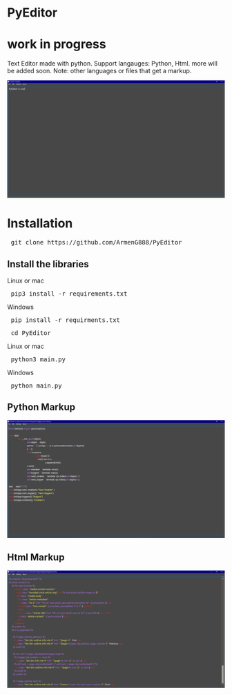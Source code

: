 # PyEditor

<h1> work in progress </h1>
Text Editor made with python. Support langauges: Python, Html. more will be added soon.
Note: other languages or files that get a markup.

![Image of the app when its not python file](https://raw.githubusercontent.com/ArmenG888/PyEditor/main/Screenshots/PyEditor_No_Language_file.PNG)

<h1> Installation </h1>

<pre> git clone https://github.com/ArmenG888/PyEditor </pre>

<h2> Install the libraries </h2>
Linux or mac
<pre> pip3 install -r requirements.txt  </pre>
Windows
<pre> pip install -r requirments.txt </pre>
<pre> cd PyEditor </pre>
Linux or mac
<pre> python3 main.py </pre>
Windows
<pre> python main.py </pre>

<h2> Python Markup </h2>

![Image of the app](https://raw.githubusercontent.com/ArmenG888/PyEditor/main/Screenshots/PyEditor_python.PNG)

<h2> Html Markup </h2>

![Image of the app](https://raw.githubusercontent.com/ArmenG888/PyEditor/main/Screenshots/PyEditor_html.PNG)
